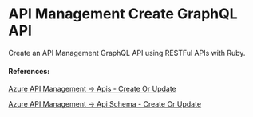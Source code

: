 # API Management Create GraphQL API

Create an API Management GraphQL API using RESTFul APIs with Ruby.

#### References:
[Azure API Management -> Apis - Create Or Update](https://learn.microsoft.com/en-us/rest/api/apimanagement/apis/create-or-update?view=rest-apimanagement-2022-08-01&tabs=HTTP)

[Azure API Management -> Api Schema - Create Or Update](https://learn.microsoft.com/en-us/rest/api/apimanagement/api-schema/create-or-update?view=rest-apimanagement-2022-08-01&tabs=HTTP)
